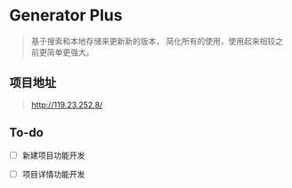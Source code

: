# Generator Plus
> 基于搜索和本地存储来更新新的版本，
> 简化所有的使用，使用起来相较之前更简单更强大。

## 项目地址  
> <http://119.23.252.8/>

## To-do
- [ ] 新建项目功能开发
- [ ] 项目详情功能开发

